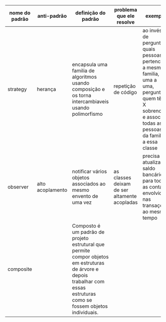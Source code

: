 | nome do padrão | anti-padrão | definição do padrão | problema que ele resolve | exemplo |
|----------------|-------------|---------------------|--------------------------|---------|
| strategy|herança|encapsula uma familia de algoritmos usando composição e os torna intercambiaveis usando polimorfismo| repetição de código | ao invés de perguntar quais pessoas pertencem a mesma familia, uma a uma, pergunto quem têm X sobrenome e associo todas as pessoas da familia a essa classe |
| observer | alto acoplamento | notificar vários objetos associados ao mesmo envento de uma vez | as classes deixam de ser altamente acopladas | precisa atualizar o saldo bancário para todas as contas envolvidas nas transações ao mesmo tempo |
composite | |Composto é um padrão de projeto estrutural que permite compor objetos em estruturas de árvore e depois trabalhar com essas estruturas como se fossem objetos individuais. | | |
